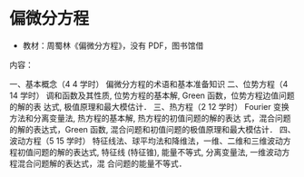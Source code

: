 # 偏微分方程

* 教材：周蜀林《偏微分方程》，没有 PDF，图书馆借

内容：

一、基本概念（4 4 学时）
偏微分方程的术语和基本准备知识
二、位势方程（4 14 学时）
调和函数及其性质, 位势方程的基本解, Green 函数，位势方程边值问题的解的表
达式, 极值原理和最大模估计．
三、热方程（2 12 学时）
Fourier 变换方法和分离变量法, 热方程的基本解, 热方程的初值问题的解的表达
式，混合问题的解的表达式，Green 函数, 混合问题和初值问题的极值原理和最大模估计．
四、波动方程（5 15 学时）
特征线法、球平均法和降维法，一维、二维和三维波动方程初值问题的解的表达式,
特征线 (特征锥), 能量不等式, 分离变量法, 一维波动方程混合问题解的表达式，混
合问题的能量不等式．